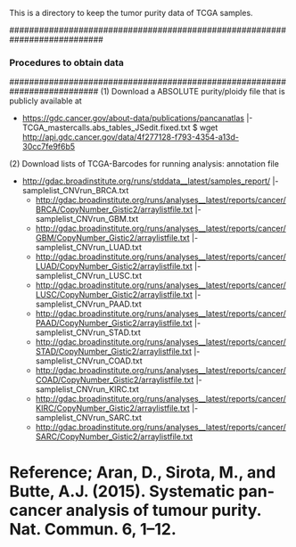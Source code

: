 This is a directory to keep the tumor purity data of TCGA samples. 

###########################################################################
### Procedures to obtain data
##########################################################################
(1) Download a ABSOLUTE purity/ploidy file that is publicly available at
- https://gdc.cancer.gov/about-data/publications/pancanatlas
  |- TCGA_mastercalls.abs_tables_JSedit.fixed.txt
     $ wget http://api.gdc.cancer.gov/data/4f277128-f793-4354-a13d-30cc7fe9f6b5
   
(2) Download lists of TCGA-Barcodes for running analysis: annotation file
- http://gdac.broadinstitute.org/runs/stddata__latest/samples_report/
  |- samplelist_CNVrun_BRCA.txt
     - http://gdac.broadinstitute.org/runs/analyses__latest/reports/cancer/BRCA/CopyNumber_Gistic2/arraylistfile.txt
  |- samplelist_CNVrun_GBM.txt
     - http://gdac.broadinstitute.org/runs/analyses__latest/reports/cancer/GBM/CopyNumber_Gistic2/arraylistfile.txt
  |- samplelist_CNVrun_LUAD.txt
     - http://gdac.broadinstitute.org/runs/analyses__latest/reports/cancer/LUAD/CopyNumber_Gistic2/arraylistfile.txt
  |- samplelist_CNVrun_LUSC.txt
     - http://gdac.broadinstitute.org/runs/analyses__latest/reports/cancer/LUSC/CopyNumber_Gistic2/arraylistfile.txt
  |- samplelist_CNVrun_PAAD.txt
     - http://gdac.broadinstitute.org/runs/analyses__latest/reports/cancer/PAAD/CopyNumber_Gistic2/arraylistfile.txt
  |- samplelist_CNVrun_STAD.txt
     - http://gdac.broadinstitute.org/runs/analyses__latest/reports/cancer/STAD/CopyNumber_Gistic2/arraylistfile.txt
  |- samplelist_CNVrun_COAD.txt
     - http://gdac.broadinstitute.org/runs/analyses__latest/reports/cancer/COAD/CopyNumber_Gistic2/arraylistfile.txt
  |- samplelist_CNVrun_KIRC.txt
     - http://gdac.broadinstitute.org/runs/analyses__latest/reports/cancer/KIRC/CopyNumber_Gistic2/arraylistfile.txt
  |- samplelist_CNVrun_SARC.txt
     - http://gdac.broadinstitute.org/runs/analyses__latest/reports/cancer/SARC/CopyNumber_Gistic2/arraylistfile.txt
     
# Reference; Aran, D., Sirota, M., and Butte, A.J. (2015). Systematic pan-cancer analysis of tumour purity. Nat. Commun. 6, 1–12.

